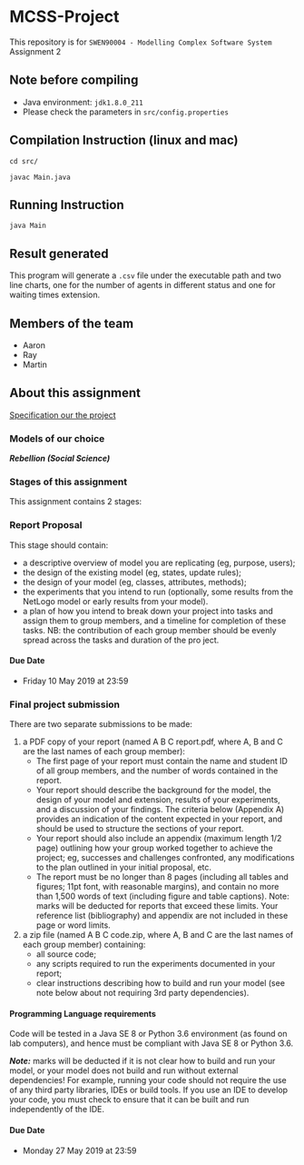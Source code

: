 # MCSS-Project
This repository is for `SWEN90004 - Modelling Complex Software System` Assignment 2

## Note before compiling
- Java environment: `jdk1.8.0_211`
- Please check the parameters in `src/config.properties`

## Compilation Instruction (linux and mac)
`cd src/`

`javac Main.java`

## Running Instruction 
`java Main`

## Result generated
This program will generate a `.csv` file under the executable path and two line charts, one for the number of agents in different status and one for waiting times extension.

## Members of the team
- Aaron
- Ray
- Martin

## About this assignment
[Specification our the project](./Specification.pdf)

### Models of our choice
***Rebellion (Social Science)***

### Stages of this assignment
This assignment contains 2 stages:

### Report Proposal
This stage should contain:
- a descriptive overview of model you are replicating (eg, purpose, users);
- the design of the existing model (eg, states, update rules);
- the design of your model (eg, classes, attributes, methods);
- the experiments that you intend to run (optionally, some results from the NetLogo model or early results from your model).
- a plan of how you intend to break down your project into tasks and assign them to group members, and a timeline for completion of these tasks. NB: the contribution of each group member should be evenly spread across the tasks and duration of the pro ject.

#### Due Date
- Friday 10 May 2019 at 23:59

### Final project submission
There are two separate submissions to be made:
1. a PDF copy of your report (named A B C report.pdf, where A, B and C are the last names of each group member):
    - The first page of your report must contain the name and student ID of all group members, and the number of words contained in the report.
    - Your report should describe the background for the model, the design of your model and extension, results of your experiments, and a discussion of your findings. The criteria below (Appendix A) provides an indication of the content expected in your report, and should be used to structure the sections of your report.
    - Your report should also include an appendix (maximum length 1/2 page) outlining how your group worked together to achieve the project; eg, successes and challenges confronted, any modifications to the plan outlined in your initial proposal, etc.
    - The report must be no longer than 8 pages (including all tables and figures; 11pt font, with reasonable margins), and contain no more than 1,500 words of text (including figure and table captions). Note: marks will be deducted for reports that exceed these limits. Your reference list (bibliography) and appendix are not included in these page or word limits.
2. a zip file (named A B C code.zip, where A, B and C are the last names of each group member) containing:
    - all source code;
    - any scripts required to run the experiments documented in your report;
    - clear instructions describing how to build and run your model (see note below about not requiring 3rd party dependencies).

#### Programming Language requirements
Code will be tested in a Java SE 8 or Python 3.6 environment (as found on lab computers), and hence must be compliant with Java SE 8 or Python 3.6. 

***Note:*** marks will be deducted if it is not clear how to build and run your model, or your model does not build and run without external dependencies! For example, running your code should not require the use of any third party libraries, IDEs or build tools. If you use an IDE to develop your code, you must check to ensure that it can be built and run independently of the IDE.

#### Due Date
- Monday 27 May 2019 at 23:59